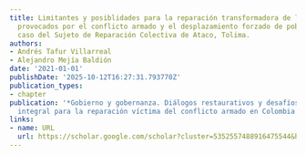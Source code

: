 ```yaml
---
title: Limitantes y posiblidades para la reparación transformadora de los daños comuntarios
  provocados por el conflicto armado y el desplazamiento forzado de población. El
  caso del Sujeto de Reparación Colectiva de Ataco, Tolima.
authors:
- Andrés Tafur Villarreal
- Alejandro Mejía Baldión
date: '2021-01-01'
publishDate: '2025-10-12T16:27:31.793770Z'
publication_types:
- chapter
publication: '*Gobierno y gobernanza. Diálogos restaurativos y desafíos de la reparación
  integral para la reparación víctima del conflicto armado en Colombia.*'
links:
- name: URL
  url: https://scholar.google.com/scholar?cluster=5352557488916475544&hl=en&oi=scholarr
---
```


